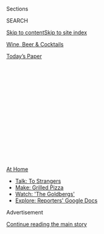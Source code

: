 <div id="app">

<div>

<div>

<div>

<div class="NYTAppHideMasthead css-1q2w90k e1suatyy0">

<div class="section css-ui9rw0 e1suatyy2">

<div class="css-eph4ug er09x8g0">

<div class="css-6n7j50">

</div>

<span class="css-1dv1kvn">Sections</span>

<div class="css-10488qs">

<span class="css-1dv1kvn">SEARCH</span>

</div>

[Skip to content](#site-content)[Skip to site index](#site-index)

</div>

<div id="masthead-section-label" class="css-1wr3we4 eaxe0e00">

[Wine, Beer &
Cocktails](https://www.nytimes3xbfgragh.onion/section/food/drinks)

</div>

<div class="css-10698na e1huz5gh0">

</div>

</div>

<div id="masthead-bar-one" class="section hasLinks css-15hmgas e1csuq9d3">

<div class="css-uqyvli e1csuq9d0">

</div>

<div class="css-1uqjmks e1csuq9d1">

</div>

<div class="css-9e9ivx">

[](https://myaccount.nytimes3xbfgragh.onion/auth/login?response_type=cookie&client_id=vi)

</div>

<div class="css-1bvtpon e1csuq9d2">

[Today’s
Paper](https://www.nytimes3xbfgragh.onion/section/todayspaper)

</div>

</div>

</div>

</div>

<div data-aria-hidden="false">

<div id="site-content" data-role="main">

<div>

<div class="css-1aor85t" style="opacity:0.000000001;z-index:-1;visibility:hidden">

<div class="css-1hqnpie">

<div class="css-epjblv">

<span class="css-17xtcya">[Wine, Beer &
Cocktails](/section/food/drinks)</span><span class="css-x15j1o">|</span><span class="css-fwqvlz">What
Is a Great Wine? Verdicchio di Matelica Has Some
Ideas</span>

</div>

<div class="css-k008qs">

<div class="css-1iwv8en">

<span class="css-18z7m18"></span>

<div>

</div>

</div>

<span class="css-1n6z4y">https://nyti.ms/30eHDhb</span>

<div class="css-1705lsu">

<div class="css-4xjgmj">

<div class="css-4skfbu" data-role="toolbar" data-aria-label="Social Media Share buttons, Save button, and Comments Panel with current comment count" data-testid="share-tools">

  - 
  - 
  - 
  - 
    
    <div class="css-6n7j50">
    
    </div>

  - 
  - 

</div>

</div>

</div>

</div>

</div>

</div>

<div id="NYT_TOP_BANNER_REGION" class="css-13pd83m">

<div>

<div id="maps-athome-menu" class="section interactive-content interactive-size-medium css-1edisqu">

<div class="css-17ih8de interactive-body">

<div class="at-home-nav__innerContainer">

<div class="at-home-nav__title">

[At
Home](https://www.nytimes3xbfgragh.onion/spotlight/at-home?action=click&pgtype=Article&state=default&region=TOP_BANNER&context=at_home_menu)

</div>

  - [Talk: To
    Strangers](https://www.nytimes3xbfgragh.onion/2020/08/03/well/family/the-benefits-of-talking-to-strangers.html?action=click&pgtype=Article&state=default&region=TOP_BANNER&context=at_home_menu)
  - [Make: Grilled
    Pizza](https://www.nytimes3xbfgragh.onion/2020/08/01/at-home/coronavirus-make-pizza-on-a-grill.html?action=click&pgtype=Article&state=default&region=TOP_BANNER&context=at_home_menu)
  - [Watch: 'The
    Goldbergs'](https://www.nytimes3xbfgragh.onion/2020/07/31/arts/television/goldbergs-abc-stream.html?action=click&pgtype=Article&state=default&region=TOP_BANNER&context=at_home_menu)
  - [Explore: Reporters' Google
    Docs](https://www.nytimes3xbfgragh.onion/interactive/2020/at-home/even-more-reporters-editors-diaries-lists-recommendations.html?action=click&pgtype=Article&state=default&region=TOP_BANNER&context=at_home_menu)

</div>

</div>

</div>

</div>

</div>

<div id="top-wrapper" class="css-1sy8kpn">

<div id="top-slug" class="css-l9onyx">

Advertisement

</div>

[Continue reading the main
story](#after-top)

<div class="ad top-wrapper" style="text-align:center;height:100%;display:block;min-height:250px">

<div id="top" class="place-ad" data-position="top" data-size-key="top">

</div>

</div>

<div id="after-top">

</div>

</div>

<div id="sponsor-wrapper" class="css-1hyfx7x">

<div id="sponsor-slug" class="css-19vbshk">

Supported by

</div>

[Continue reading the main
story](#after-sponsor)

<div id="sponsor" class="ad sponsor-wrapper" style="text-align:center;height:100%;display:block">

</div>

<div id="after-sponsor">

</div>

</div>

[Wine
School](/column/wine-school "Wine School")

<div class="css-1vkm6nb ehdk2mb0">

# What Is a Great Wine? Verdicchio di Matelica Has Some Ideas

</div>

<div class="css-79elbk" data-testid="photoviewer-wrapper">

<div class="css-z3e15g" data-testid="photoviewer-wrapper-hidden">

</div>

<div class="css-1a48zt4 ehw59r15" data-testid="photoviewer-children">

![<span class="css-cnj6d5 e1z0qqy90" itemprop="copyrightHolder"><span class="css-1ly73wi e1tej78p0">Credit...</span><span><span>Pepe
Serra</span></span></span>](https://static01.graylady3jvrrxbe.onion/images/2020/08/05/dining/05Wine-School/05Wine-School-articleLarge.jpg?quality=75&auto=webp&disable=upscale)

</div>

</div>

<div class="css-xt80pu e12qa4dv0">

<div class="css-18e8msd">

<div class="css-vp77d3 epjyd6m0">

<div class="css-1baulvz">

By [<span class="css-1baulvz last-byline" itemprop="name">Eric
Asimov</span>](https://www.nytimes3xbfgragh.onion/by/eric-asimov)

</div>

</div>

  - July 30,
    2020

  - 
    
    <div class="css-4xjgmj">
    
    <div class="css-d8bdto" data-role="toolbar" data-aria-label="Social Media Share buttons, Save button, and Comments Panel with current comment count" data-testid="share-tools">
    
      - 
      - 
      - 
      - 
        
        <div class="css-6n7j50">
        
        </div>
    
      - 
      - 
    
    </div>
    
    </div>

</div>

</div>

<div class="section meteredContent css-1r7ky0e" name="articleBody" itemprop="articleBody">

<div class="css-1fanzo5 StoryBodyCompanionColumn">

<div class="css-53u6y8">

Complexity is a good thing in a wine, right? It’s a descriptive term
that is almost always used approvingly. You would not disparage a wine
by calling it complex.

Yet at times, complexity might be wasted on its audience. Whether
because of fatigue, distraction or life getting on your last nerve, a
complex wine may not always fit the moment.

This, in a nutshell, captures the paradox of wine evaluation. Without
context, bottles are rated on a universal scale of what makes a wine
good, which is weighted toward the ability to age and evolve, to express
complex aromas and flavors, to convey the character of the place in
which the grapes were grown and the culture of the people who made the
wine, to evoke contemplation.

These are all wonderful characteristics in a wine, and difficult to
achieve. A wine that could do all of these things would be considered
great, and few would argue.

</div>

</div>

<div class="css-1fanzo5 StoryBodyCompanionColumn">

<div class="css-53u6y8">

Sometimes, though, the occasion calls for a different kind of great.
Instead, what’s wanted is a bottle that refreshes, relaxes and perhaps
spurs conversation and intimacy. In a situation like this, the best
bottle may not be the one conventionally lauded. How do wine ratings and
evaluation square with the question of context?

We ask these sorts of questions frequently at Wine School, even if we
are not always able to answer them. The answers, after all, are not
necessarily as important as the questions.

I’m not referring to the simple sort of queries that are easily resolved
with a swipes of the smartphone: What are the soils and bedrock in the
vineyard? Was the wine aged in oak barrels? Let those cramming for the
wine exam recite such litanies of facts.

Siri can’t tell you what greatness in wine means, for instance. This is
the sort of question we all have to consider for ourselves. Such a
question may better be left unresolved, maybe for a long time. Let it
reside in the mind to be pondered with many sorts of wines on all types
of occasions, in many differing moods.

Only through such consideration can each of us arrive at deciding for
ourselves what might be the best wine for the moment, regardless of what
the books, the apps or your know-it-all friends say.

</div>

</div>

<div class="css-1fanzo5 StoryBodyCompanionColumn">

<div class="css-53u6y8">

It’s all a matter of developing ease and confidence in one’s taste,
maybe not of knowing the answers but of knowing which questions to ask.
Here at Wine School, we don’t pretend to be gurus, rabbis or life
coaches, to use a currently popular term. But we do think our method of
trying many different wines with open minds in relaxed situations is as
foolproof as it is simple in achieving comfort with wine.

I started thinking about standards of greatness because of something one
reader,
[Peter](https://www.nytimes3xbfgragh.onion/2020/07/02/dining/drinks/wine-school-assignment-verdicchio-di-matelica.html#commentsContainer&permid=108235588)
of Philadelphia, said about a bottle of Verdicchio di Matelica, our
subject over the last month. He consumed a bottle with a pesto dish,
made with basil from his own garden.

“It was what I think of as a typical Italian white wine,” he wrote,
describing it as “not particularly complicated, but who needs
complicated on a hot summer evening?”

I might take issue with the first part of what he said — Verdicchio di
Matelica seems similar to other Italian whites we’ve tried, like [Etna
Bianco](https://www.nytimes3xbfgragh.onion/2018/04/26/dining/drinks/wine-school-etna-bianco-sicily.html),
[Soave
Classico](https://www.nytimes3xbfgragh.onion/2019/06/06/dining/drinks/wine-school-soave-classico.html)
and [Fiano di
Avellino](https://www.nytimes3xbfgragh.onion/2018/05/31/dining/drinks/wine-school-fiano.html),
but it is also very different. They are all dry, aromatic, not overly
oaked and have great acidity. But you could say this about white wines
from a lot of countries. And I do find these wines quite distinct from
one another.

I might even take issue with the second part, although I agree with the
sentiment. Who needs complicated on a hot summer evening?

But that led me to wonder about whether these verdicchios could properly
be described as uncomplicated. Could they actually be simple and complex
at the same time?

</div>

</div>

<div class="css-1fanzo5 StoryBodyCompanionColumn">

<div class="css-53u6y8">

As usual, I suggested three bottles to try. They were
[Bisci](https://www.bisci.it/en/) Verdicchio di Matelica 2018, the one
Peter drank; [Cantine
Belisario](https://portovinoitaliano.com/producers/cantine-belisario/)
Verdicchio di Matelica Le Salse 2018 and
[ColleStefano](https://www.collestefano.com/en/) Verdicchio di Matelica
2019.

</div>

</div>

<div style="max-width:100%;margin:0 auto">

<div class="css-17dprlf" data-id="100000007221092" data-slug="02wine-school-verdicchio-di-matelica" style="max-width:300px">

</div>

</div>

<div class="css-1fanzo5 StoryBodyCompanionColumn">

<div class="css-53u6y8">

Verdicchio di Matelica is the lesser known of two major verdicchio
appellations in the Marche region, on the Adriatic coast of Italy inland
from the city of Ancona. The other, bigger and better known, is
Verdicchio dei Castelli di Jesi.

Verdicchio di Matelica is farther from the coast and generally at a
higher elevation, in the foothills of the [Apennine
Mountains](https://www.britannica.com/place/Apennine-Range). The wines
are often thought to be a bit weightier than those from Castelli di
Jesi, with more acidity and minerality, but not as light and floral.

The Belisario Salse, the least expensive at $15, was a striking wine,
incisive and lean, with laserlike acidity. It smelled like seashells and
crushed rocks, with a little almond flavoring thrown in. I wouldn’t want
this as an aperitif, standing around at a gallery opening. Its raging
acidity demands food. I was craving clams on the half shell.

The Bisci, likewise, had that seashell minerality, but it was richer,
rounder and more herbal than the Salse. It was more forgiving and
flexible, and didn’t require food in the same way. This you could
happily enjoy at a party.

The ColleStefano, I thought, was the most complete wine of the three,
though I don’t mean to suggest that either of the others were lacking.
Citrus, herbs, almonds, seashells and stones, along with the richer
roundness of the Bisci, made for the most satisfying combination, for me
at least.

I thought back to Peter’s point that these wines were uncomplicated.
Maybe now they were, but they seemed to have the elements of complexity
if they were given time to evolve. These all were young wines, and they
were entry-level bottles, as well. But I couldn’t help feeling that over
time, the acidity in each would become more sedate, and the other
elements would become more expressive.

</div>

</div>

<div class="css-1fanzo5 StoryBodyCompanionColumn">

<div class="css-53u6y8">

Some readers, in fact, drank older bottles. “What a wine\!” said
[Reynolds](https://www.nytimes3xbfgragh.onion/2020/07/02/dining/drinks/wine-school-assignment-verdicchio-di-matelica.html#commentsContainer&permid=107985862)
of Manhattan after drinking a 2010 Bisci Senex Riserva, made from
Bisci’s oldest vines and aged for four years in concrete tanks. “I
could see this improving for another decade.”

That bottle sounds as if it’s on its way to greatness, if it hasn’t
already arrived. [Dan
Barron](https://www.nytimes3xbfgragh.onion/2020/07/02/dining/drinks/wine-school-assignment-verdicchio-di-matelica.html#commentsContainer&permid=107955758)
of Manhattan drank a 2013 Bisci, which he said became more complex as it
warmed up.

[Martina Mirandola
Mullen](https://www.nytimes3xbfgragh.onion/2020/07/02/dining/drinks/wine-school-assignment-verdicchio-di-matelica.html#commentsContainer&permid=108292784)
of New York tried a 2019 Bisci, and found plenty to intrigue her in this
very young wine. She said it begged for serious food, suggesting
[coniglio in
porchetta](https://ouritaliantable.com/a-modern-coniglio-in-porchetta/),
rabbit prepared in the style of
[porchetta](https://cooking.nytimes3xbfgragh.onion/recipes/1017068-porchetta-pork-roast?action=click&module=Collection%20Page%20Recipe%20Card&region=Project%20Cooking&pgType=collection&rank=33).

What is it about these wines? How can they can offer uncomplicated
refreshment, as Peter perceived, yet express more complex aromas and
flavors, too?

Perhaps their prices, just $15 to $18, liberate us to experience them as
we wish? If a $100 chardonnay came off as delicious and uncomplicated, I
imagine anybody would be tremendously disappointed. These, on the other
hand, are great values, capable of a range of pleasures. Dare we call
them great wines?

Some readers would. “These are great wines,” [Joe
Appel](https://www.nytimes3xbfgragh.onion/2020/07/02/dining/drinks/wine-school-assignment-verdicchio-di-matelica.html#commentsContainer&permid=108034206)
of Portland, Maine, said flat out. Mr. Appel happens to be a [wine
writer](https://twitter.com/joeyappel?lang=en) and
winemaker.

[Ferguson](https://www.nytimes3xbfgragh.onion/2020/07/02/dining/drinks/wine-school-assignment-verdicchio-di-matelica.html#commentsContainer&permid=108072656)
in Princeton appreciated the texture and liveliness of the wine. “It
will leave you with enough energy to still do the dishes perhaps with
another half glass poised next to the sink,” she said of the
ColleStefano.

</div>

</div>

<div class="css-1fanzo5 StoryBodyCompanionColumn">

<div class="css-53u6y8">

Drinking the Salse gave [Martin
Schappeit](https://www.nytimes3xbfgragh.onion/2020/07/02/dining/drinks/wine-school-assignment-verdicchio-di-matelica.html#commentsContainer&permid=108094105)
of Forest, Va., insight into a historic legend. “Before the dinner I was
wondering why [Alaric the
Visigoth](https://www.empson.com/territory/marche/verdicchio/) had 40
donkeys loaded up with barrels of verdicchio,” he said. “Now I know:
They needed refreshment before they sacked Rome.”

In the end, I have to conclude that these are great wines. They each did
their jobs extraordinarily well, fulfilling the imperative of
refreshment, offering energy and intriguing texture as well as a bit of
complexity if you chose to look for it.

It’s not so much the conventional definition. It’s more a question of
fulfilling expectations. We often preach about choosing the right wine
for the occasion. For those expecting a simple white wine, these offer
those uncomplicated pleasures. For those wanting more, these wines come
with extras. That they are superb values can’t be discounted.

But you don’t have to answer the question of whether they are great or
of what constitutes greatness. Just keep the questions in mind.

*Follow* *[NYT Food on Twitter](https://twitter.com/nytfood)* *and*
*[NYT Cooking on Instagram](https://www.instagram.com/nytcooking/),*
*[Facebook](https://www.facebookcorewwwi.onion/nytcooking/),*
*[YouTube](https://www.youtube.com/nytcooking)* *and*
*[Pinterest](https://www.pinterest.com/nytcooking/).* *[Get regular
updates from NYT Cooking, with recipe suggestions, cooking tips and
shopping
advice](https://www.nytimes3xbfgragh.onion/newsletters/cooking).*

</div>

</div>

</div>

<div>

</div>

<div>

</div>

<div>

</div>

<div>

<div id="bottom-wrapper" class="css-1ede5it">

<div id="bottom-slug" class="css-l9onyx">

Advertisement

</div>

[Continue reading the main
story](#after-bottom)

<div id="bottom" class="ad bottom-wrapper" style="text-align:center;height:100%;display:block;min-height:90px">

</div>

<div id="after-bottom">

</div>

</div>

</div>

</div>

</div>

## Site Index

<div>

</div>

## Site Information Navigation

  - [© <span>2020</span> <span>The New York Times
    Company</span>](https://help.nytimes3xbfgragh.onion/hc/en-us/articles/115014792127-Copyright-notice)

<!-- end list -->

  - [NYTCo](https://www.nytco.com/)
  - [Contact
    Us](https://help.nytimes3xbfgragh.onion/hc/en-us/articles/115015385887-Contact-Us)
  - [Work with us](https://www.nytco.com/careers/)
  - [Advertise](https://nytmediakit.com/)
  - [T Brand Studio](http://www.tbrandstudio.com/)
  - [Your Ad
    Choices](https://www.nytimes3xbfgragh.onion/privacy/cookie-policy#how-do-i-manage-trackers)
  - [Privacy](https://www.nytimes3xbfgragh.onion/privacy)
  - [Terms of
    Service](https://help.nytimes3xbfgragh.onion/hc/en-us/articles/115014893428-Terms-of-service)
  - [Terms of
    Sale](https://help.nytimes3xbfgragh.onion/hc/en-us/articles/115014893968-Terms-of-sale)
  - [Site
    Map](https://spiderbites.nytimes3xbfgragh.onion)
  - [Help](https://help.nytimes3xbfgragh.onion/hc/en-us)
  - [Subscriptions](https://www.nytimes3xbfgragh.onion/subscription?campaignId=37WXW)

</div>

</div>

</div>

</div>

